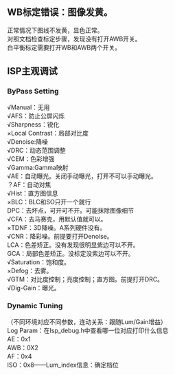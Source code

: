 ## WB标定错误：图像发黄。
正常情况下图线不发黄，显色正常。  
对照文档检查标定步骤，发现没有打开AWB开关。  
白平衡标定需要打开WB和AWB两个开关。  

## ISP主观调试

### ByPass Setting 
√Manual：无用  
√AFS：防止公屏闪烁  
√Sharpness：锐化  
×Local Contrast：局部对比度  
√Denoise:降噪   
√DRC：动态范围调整  
√CEM：色彩增强  
√Gamma:Gamma映射  
√AE：自动曝光。关闭手动曝光，打开不可以手动曝光。  
？AF：自动对焦  
√Hist：直方图信息  
×BLC：BLC和SO只开一个就行  
DPC：去坏点，可开可不开。可能抹除图像细节  
√CFA：去马赛克，用默认值就可以。  
×TDNF：3D降噪。A系列硬件没有。  
√CNR：降彩噪。前提要打开Denoise。  
LCA：色差矫正。没有发现很明显紫边可以不开。  
GCA：局部色差矫正。没标定没紫边可以不开。  
√Saturation：饱和度。  
×Defog：去雾。  
√GTM：对比度控制；亮度控制；直方图。前提打开DRC。  
√Dig-Gain：曝光。  

### Dynamic Tuning
（不同环境对应不同参数，连动关系：跟随Lum/Gain增益）  
Log Param：在Isp_debug.h中查看哪一位对应打印什么信息   
AE：0x1  
AWB：0X2  
AF：0x4  
ISO：0x8——Lum_index信息：确定档位  
